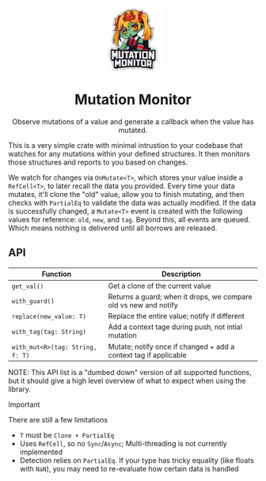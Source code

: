 <div align="center">
  <img width="25%" src="assets/logo.png" />
  <h1>Mutation Monitor</h1>
  <p>Observe mutations of a value and generate a callback when the value has mutated.</p>
</div>

This is a very simple crate with minimal intrustion to your codebase that watches for any mutations within your defined structures. It then monitors those structures and reports to you based on changes.

We watch for changes via `OnMutate<T>`, which stores your value inside a `RefCell<T>`, to later recall the data you provided. Every time your data mutates, it'll clone the "old" value, allow you to finish mutating, and then checks with `PartialEq` to validate the data was actually modified. If the data is successfully changed, a `Mutate<T>` event is created with the following values for reference: `old`, `new`, and `tag`. Beyond this, all events are queued. Which means nothing is delivered until all borrows are released.

## API

| Function                         | Description                                                      |
|----------------------------------|------------------------------------------------------------------|
| `get_val()`                      | Get a clone of the current value                                 |
| `with_guard()`                   | Returns a guard; when it drops, we compare old vs new and notify |
| `replace(new_value: T)`          | Replace the entire value; notify if different                    |
| `with_tag(tag: String)`          | Add a context tage during push, not intial mutation              |
| `with_mut<R>(tag: String, f: T)` | Mutate; notify once if changed + add a context tag if applicable |

NOTE: This API list is a "dumbed down" version of all supported functions, but it should give a high level overview of what to expect when using the library.

>[!IMPORTANT]
> There are still a few limitations
> * `T` must be `Clone + PartialEq`
> * Uses `RefCell`, so no `Sync`/`Async`; Multi-threading is not currently implemented
> * Detection relies on `PartialEq`. If your type has tricky equality (like floats with `NaN`), you may need to re-evaluate how certain data is handled
